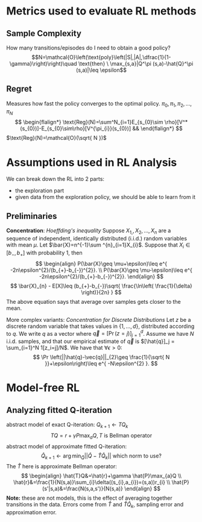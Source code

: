 # Metrics used to evaluate RL methods
## Sample Complexity
How many transitions/episodes do I need to obtain a good policy?
$$N=\mathcal{O}\left(\text{poly}\left(|S|,|A|,\dfrac{1}{1-\gamma}\right)\right)\quad \text{then} \ \max_{s,a}|Q^\pi (s,a)-\hat{Q}^\pi (s,a)|\leq \epsilon$$
## Regret
Measures how fast the policy converges to the optimal policy.
$\pi_{0}, \pi_{1},\pi_{2},\dots,\pi_{N}$
$$
\begin{flalign*}
\text{Reg}(N)=\sum^N_{i=1}E_{s_{0}\sim \rho}[V^*(s_{0})]-E_{s_{0}\sim\rho}[V^{\pi_{i}}(s_{0})] &&
\end{flalign*}
$$
$\text{Reg}(N)=\mathcal{O}(\sqrt{ N })$
# Assumptions used in RL Analysis
We can break down the RL into 2 parts:
- the exploration part
- given data from the exploration policy, we should be able to learn from it
## Preliminaries
**Concentration**:
*Hoeffding's inequality*
Suppose $X_{1,}, X_{2}, \dots,X_{n}$ are a sequence of independent, identically distributed (i.i.d.) random variables with mean $\mu$. Let $\bar{X}=n^{-1}\sum ^{n}_{i=1}X_{i}$. Suppose that $X_{i}\in [b_{-},b_{+}]$ with probability $1$, then
$$
\begin{align}
P(\bar{X}\geq \mu+\epsilon)\leq e^{ -2n\epsilon^{2}/(b_{+}-b_{-})^{2}}. \\
P(\bar{X}\geq \mu-\epsilon)\leq e^{ -2n\epsilon^{2}/(b_{+}-b_{-})^{2}}. 
\end{align}
$$
$$
\bar{X}_{n} - E[X]\leq (b_{+}-b_{-})\sqrt{ \frac{\ln\left( \frac{1}{\delta} \right)}{2n} }
$$
The above equation says that average over samples gets closer to the mean.

More complex variants:
*Concentration for Discrete Distributions*
Let $z$ be a discrete random variable that takes values in $\{1, \dots, d\}$, distributed according to $q$. We write $q$ as a vector where $\vec{q} = [\Pr(z=j)]_{j=1}^d$. Assume we have $N$ i.i.d. samples, and that our empirical estimate of $\vec{q}$ is $[\hat{q}]_j = \sum_{i=1}^N 1[z_i=j]/N$.
We have that $\forall \epsilon > 0$:
$$
\Pr \left(||\hat{q}-\vec{q}||_{2}\geq \frac{1}{\sqrt{ N }}+\epsilon\right)\leq e^{ -N\epsilon^{2} }.
$$
# Model-free RL
## Analyzing fitted Q-iteration
abstract model of exact Q-iteration: $Q_{k+1}\leftarrow TQ_{k}$
$$TQ=r + \gamma P\max_{a}Q,T \text{ is Bellman operator}$$
abstract model of approximate fitted Q-iteration: 
$$
\hat{Q}_{k+1}\leftarrow \arg\min_{\hat{Q}}\lvert \lvert \hat{Q}-\hat{T}\hat{Q}_{k} \rvert  \rvert \text{ which norm to use?}
$$The $\hat{T}$ here is approximate Bellman operator: 
$$
\begin{align}
\hat{T}Q&=\hat{r}+\gamma \hat{P}\max_{a}Q \\
\hat{r}&=\frac{1}{N(s,a)}\sum_{i}\delta((s_{i},a_{i})=(s,a))r_{i} \\
\hat{P}(s'|s,a)&=\frac{N(s,a,s')}{N(s,a)}
\end{align}
$$
**Note:** these are not models, this is the effect of averaging together transitions in the data.
Errors come from $\hat{T}$ and $\hat{T}\hat{Q}_{k}$, sampling error and approximation error.